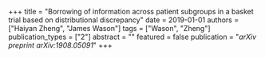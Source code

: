 +++
title = "Borrowing of information across patient subgroups in a basket trial based on distributional discrepancy"
date = 2019-01-01
authors = ["Haiyan Zheng", "James Wason"]
tags = ["Wason", "Zheng"]
publication_types = ["2"]
abstract = ""
featured = false
publication = "*arXiv preprint arXiv:1908.05091*"
+++

